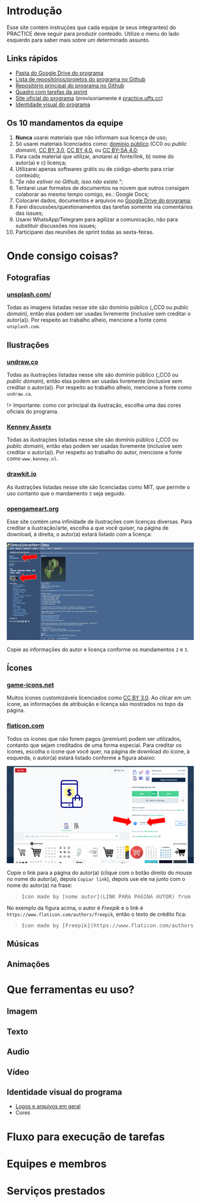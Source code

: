# Introdução

Esse site contém instruções que cada equipe (e seus integrantes) do PRACTICE deve seguir para produzir conteúdo. Utilize o menu do lado esquerdo para saber mais sobre um determinado assunto.

## Links rápidos

* [Pasta do Google Drive do programa](https://drive.google.com/drive/folders/1awqYC9rMMGVIrrYheihE5rSf1lHHisJw)
* [Lista de repositórios/projetos do programa no Github](https://github.com/practice-uffs)
* [Repositório principal do programa no Github](https://github.com/practice-uffs/programa)
* [Quadro com tarefas da sprint](https://github.com/orgs/practice-uffs/projects/1)
* [Site oficial do programa](https://practice.uffs.edu.br) (provisoriamente é [practice.uffs.cc](https://practice.uffs.cc]))
* [Identidade visual do programa](https://drive.google.com/drive/folders/1ymOvitNBOkBeU2RStVchrD6Rg8Ar4FB-)

## Os 10 mandamentos da equipe

1. **Nunca** usarei materiais que não informam sua licença de uso;
2. Só usarei materiais licenciados como: [domínio público](https://creativecommons.org/share-your-work/public-domain/cc0/) (CC0 ou _public domain_), [CC BY 3.0](https://creativecommons.org/licenses/by/3.0/deed.pt), [CC BY 4.0](https://creativecommons.org/licenses/by/4.0/deed.pt), ou [CC BY-SA 4.0](https://creativecommons.org/licenses/by-sa/4.0/deed.pt);
3. Para cada material que utilizar, anotarei a) fonte/link, b) nome do autor(a) e c) licença;
4. Utilizarei apenas softwares grátis ou de código-aberto para criar conteúdo;
5. _"Se não estiver no Github, isso não existe."_;
6. Tentarei usar formatos de documentos na núvem que outros consigam colaborar ao mesmo tempo comigo, ex.: Google Docs;
7. Colocarei dados, documentos e arquivos no [Google Drive do programa](https://drive.google.com/drive/folders/1awqYC9rMMGVIrrYheihE5rSf1lHHisJw);
8. Farei discussões/questionamentos das tarefas somente via comentários das issues;
9. Usarei WhatsApp/Telegram para agilizar a comunicação, não para substituir discussões nos issues;
10. Participarei das reuniões de sprint todas as sexta-feiras.

# Onde consigo coisas?

## Fotografias

### [unsplash.com/](https://unsplash.com/)

Todas as imagens listadas nesse site são domínio público (_CC0 ou _public domain_), então elas podem ser usadas livremente (inclusive sem creditar o autor(a)). Por respeito ao trabalho alheio, mencione a fonte como `unsplash.com`.


## Ilustrações

### [undraw.co](https://undraw.co/illustrations)

Todas as ilustrações listadas nesse site são domínio público (_CC0 ou _public domain_), então elas podem ser usadas livremente (inclusive sem creditar o autor(a)). Por respeito ao trabalho alheio, mencione a fonte como `undraw.co`.

!> Importante: como cor principal da ilustração, escolha uma das cores oficiais do programa.

### [Kenney Assets](https://www.kenney.nl/assets)

Todas as ilustrações listadas nesse site são domínio público (_CC0 ou _public domain_), então elas podem ser usadas livremente (inclusive sem creditar o autor(a)). Por respeito ao trabalho do autor, mencione a fonte como `www.kenney.nl`.

### [drawkit.io](https://www.drawkit.io)

As ilustrações listadas nesse site são licenciadas como MIT, que permite o uso contanto que o mandamento `3` seja seguido.

### [opengameart.org](https://opengameart.org)

Esse site contém uma infinidade de ilustrações com licenças diversas. Para creditar a ilustração/arte, escolha a que você quiser, na página de download, à direita, o autor(a) estará listado com a licença:

![Informação do autor de uma arte no site OpenGameArt](_media/opengameart-credit.png)

Copie as informações do autor e licença conforme os mandamentos `2` e `3`.

## Ícones

### [game-icons.net](https://game-icons.net/)

Muitos ícones customizáveis licenciados como [CC BY 3.0](https://creativecommons.org/licenses/by/3.0/deed.pt). Ao clicar em um ícone, as informações de atribuição e licença são mostrados no topo da página.

### [flaticon.com](https://www.flaticon.com)

Todos os ícones que não forem pagos (_premium_) podem ser utilizados, contanto que sejam creditados de uma forma especial. Para creditar os ícones, escolha o ícone que você quer, na página de download do ícone, à esquerda, o autor(a) estará listado conforme a figura abaixo:

![Informação do autor de um ícone no site Flaticon](_media/flaticon-credit.png)

Copie o link para a página do autor(a) (clique com o botão direito do mouse no nome do autor(a), depois `Copiar link`), depois use ele na junto com o nome do autor(a) na frase:

> <pre>Icon made by [nome autor](LINK_PARA_PAGINA_AUTOR) from www.flaticon.com</pre>

No exemplo da figura acima, o autor é *Freepik* e o link é `https://www.flaticon.com/authors/freepik`, então o texto de crédito fica:

> <pre>Icon made by [Freepik](https://www.flaticon.com/authors/freepik) from www.flaticon.com</pre>


## Músicas

## Animações

# Que ferramentas eu uso?

## Imagem

## Texto

## Audio

## Vídeo

## Identidade visual do programa

* [Logos e arquivos em geral](https://drive.google.com/drive/folders/1ymOvitNBOkBeU2RStVchrD6Rg8Ar4FB-)
* Cores

# Fluxo para execução de tarefas

# Equipes e membros

# Serviços prestados
